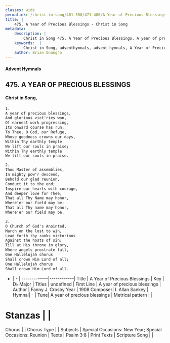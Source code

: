 ```yaml
---
classes: wide
permalink: /christ-in-song/401-500/471-480/A-Year-of-Precious-Blessings/
title: |
    475. A Year of Precious Blessings - Christ in Song
metadata:
    description: |
        Christ in Song 475. A Year of Precious Blessings. A year of precious blessings, And glorious vict'ries won, Of earnest work progressing, Its onward course has run; To Thee, O God, our Refuge, Whose goodness crowns our days, Within Thy earthly temple We lift our souls in praise; Within Thy earthly temple We lift our souls in praise.
    keywords:  |
        Christ in Song, adventhymnals, advent hymnals, A Year of Precious Blessings, A year of precious blessings. 
    author: Brian Onang'o
---
```


#### Advent Hymnals
## 475. A YEAR OF PRECIOUS BLESSINGS
####  Christ in Song,

```txt
1.
A year of precious blessings,
And glorious vict'ries won,
Of earnest work progressing,
Its onward course has run;
To Thee, O God, our Refuge,
Whose goodness crowns our days,
Within Thy earthly temple
We lift our souls in praise;
Within Thy earthly temple
We lift our souls in praise.

2.
Thou Master of assemblies,
In mighty pow'r descend,
Behold our glad reunion,
Conduct it to the end;
Inspire our hearts with courage,
And deeper love for Thee,
That all Thy Name may honor,
Where'er our field may be;
That all Thy name may honor,
Where'er our field may be.

3.
O Church of God's Anointed,
March on the lost to win,
Lead forth thy ranks victorious
Against the hosts of sin;
Till at His throne in glory,
Where angels prostrate fall,
One Hallelujah chorus
Shall crown Him Lord of all;
One Hallelujah chorus 
Shall crown Him Lord of all.

```

- |   -  |
-------------|------------|
Title | A Year of Precious Blessings |
Key | D♭ Major |
Titles | undefined |
First Line | A year of precious blessings |
Author | Fanny J. Crosby
Year | 1908
Composer| I. Allan Sankey |
Hymnal|  - |
Tune| A year of precious blessings |
Metrical pattern | |
# Stanzas |  |
Chorus |  |
Chorus Type |  |
Subjects | Special Occasions: New Year; Special Occasions: Reunion |
Texts | Psalm 3:8 |
Print Texts | 
Scripture Song |  |
    
